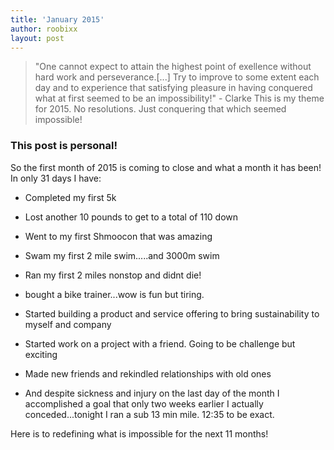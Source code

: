 ```yaml
---
title: 'January 2015'
author: roobixx
layout: post
---
```


>"One cannot expect to attain the highest point of exellence without hard work and perseverance.[...] Try to improve to some extent each day and to experience that satisfying pleasure in having conquered what at first seemed to be an impossibility!" - Clarke
>This is my theme for 2015. No resolutions. Just conquering that which seemed impossible!

### This post is personal!

So the first month of 2015 is coming to close and what a month it has been! In only 31 days I have:

- Completed my first 5k

- Lost another 10 pounds to get to a total of 110 down

- Went to my first Shmoocon that was amazing

- Swam my first 2 mile swim.....and 3000m swim

- Ran my first 2 miles nonstop and didnt die!

- bought a bike trainer...wow is fun but tiring.

- Started building a product and service offering to bring sustainability to 
myself and company

- Started work on a project with a friend. Going to be challenge but exciting

- Made new friends and rekindled relationships with old ones

- And despite sickness and injury on the last day of the month I 
accomplished a goal that only two weeks earlier I actually 
conceded...tonight I ran a sub 13 min mile. 12:35 to be exact.

Here is to redefining what is impossible for the next 11 months!
